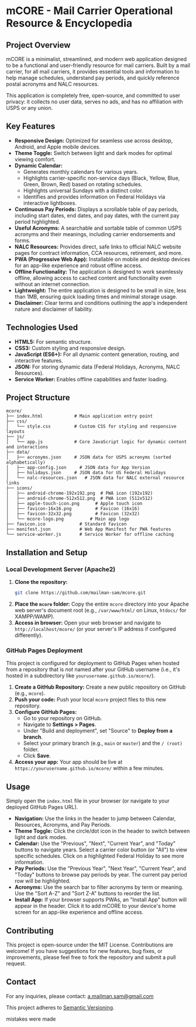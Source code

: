 # mCORE - Mail Carrier Operational Resource & Encyclopedia

## Project Overview

mCORE is a minimalist, streamlined, and modern web application designed to be a functional and user-friendly resource for mail carriers. Built by a mail carrier, for all mail carriers, it provides essential tools and information to help manage schedules, understand pay periods, and quickly reference postal acronyms and NALC resources.

This application is completely free, open-source, and committed to user privacy: it collects no user data, serves no ads, and has no affiliation with USPS or any union.

## Key Features

  * **Responsive Design:** Optimized for seamless use across desktop, Android, and Apple mobile devices.
  * **Theme Toggle:** Switch between light and dark modes for optimal viewing comfort.
  * **Dynamic Calendar:**
      * Generates monthly calendars for various years.
      * Highlights carrier-specific non-service days (Black, Yellow, Blue, Green, Brown, Red) based on rotating schedules.
      * Highlights universal Sundays with a distinct color.
      * Identifies and provides information on Federal Holidays via interactive lightboxes.
  * **Continuous Pay Periods:** Displays a scrollable table of pay periods, including start dates, end dates, and pay dates, with the current pay period highlighted.
  * **Useful Acronyms:** A searchable and sortable table of common USPS acronyms and their meanings, including carrier endorsements and forms.
  * **NALC Resources:** Provides direct, safe links to official NALC website pages for contract information, CCA resources, retirement, and more.
  * **PWA (Progressive Web App):** Installable on mobile and desktop devices for an app-like experience and robust offline access.
  * **Offline Functionality:** The application is designed to work seamlessly offline, allowing access to cached content and functionality even without an internet connection.
  * **Lightweight:** The entire application is designed to be small in size, less than 1MB, ensuring quick loading times and minimal storage usage.
  * **Disclaimer:** Clear terms and conditions outlining the app's independent nature and disclaimer of liability.

## Technologies Used

  * **HTML5:** For semantic structure.
  * **CSS3:** Custom styling and responsive design.
  * **JavaScript (ES6+):** For all dynamic content generation, routing, and interactive features.
  * **JSON:** For storing dynamic data (Federal Holidays, Acronyms, NALC Resources).
  * **Service Worker:** Enables offline capabilities and faster loading.

## Project Structure

```
mcore/
├── index.html            # Main application entry point
├── css/
│   └── style.css         # Custom CSS for styling and responsive layouts
├── js/
│   └── app.js            # Core JavaScript logic for dynamic content and interactions
├── data/
│   ├── acronyms.json     # JSON data for USPS acronyms (sorted alphabetically)
│   ├── app-config.json     # JSON data for App Version
│   ├── holidays.json     # JSON data for US Federal Holidays
│   └── nalc-resources.json   # JSON data for NALC external resource links
├── icons/
│   ├── android-chrome-192x192.png  # PWA icon (192x192)
│   ├── android-chrome-512x512.png  # PWA icon (512x512)
│   ├── apple-touch-icon.png      # Apple touch icon
│   ├── favicon-16x16.png         # Favicon (16x16)
│   ├── favicon-32x32.png         # Favicon (32x32)
│   └── mcore-logo.png          # Main app logo
├── favicon.ico             # Standard favicon
├── manifest.json           # Web App Manifest for PWA features
└── service-worker.js       # Service Worker for offline caching
```

## Installation and Setup

### Local Development Server (Apache2)

1.  **Clone the repository:**
    ```bash
    git clone https://github.com/mailman-sam/mcore.git
    ```
2.  **Place the `mcore` folder:** Copy the entire `mcore` directory into your Apache web server's document root (e.g., `/var/www/html/` on Linux, `htdocs/` for XAMPP/WAMP).
3.  **Access in browser:** Open your web browser and navigate to `http://localhost/mcore/` (or your server's IP address if configured differently).

### GitHub Pages Deployment

This project is configured for deployment to GitHub Pages when hosted from a repository that is *not* named after your GitHub username (i.e., it's hosted in a subdirectory like `yourusername.github.io/mcore/`).

1.  **Create a GitHub Repository:** Create a new public repository on GitHub (e.g., `mcore`).
2.  **Push your code:** Push your local `mcore` project files to this new repository.
3.  **Configure GitHub Pages:**
      * Go to your repository on GitHub.
      * Navigate to **Settings \> Pages**.
      * Under "Build and deployment", set "Source" to **Deploy from a branch**.
      * Select your primary branch (e.g., `main` or `master`) and the `/ (root)` folder.
      * Click **Save**.
4.  **Access your app:** Your app should be live at `https://yourusername.github.io/mcore/` within a few minutes.

## Usage

Simply open the `index.html` file in your browser (or navigate to your deployed GitHub Pages URL).

  * **Navigation:** Use the links in the header to jump between Calendar, Resources, Acronyms, and Pay Periods.
  * **Theme Toggle:** Click the circle/dot icon in the header to switch between light and dark modes.
  * **Calendar:** Use the "Previous", "Next", "Current Year", and "Today" buttons to navigate years. Select a carrier color button (or "All") to view specific schedules. Click on a highlighted Federal Holiday to see more information.
  * **Pay Periods:** Use the "Previous Year", "Next Year", "Current Year", and "Today" buttons to browse pay periods by year. The current pay period row will be highlighted.
  * **Acronyms:** Use the search bar to filter acronyms by term or meaning. Use the "Sort A-Z" and "Sort Z-A" buttons to reorder the list.
  * **Install App:** If your browser supports PWAs, an "Install App" button will appear in the header. Click it to add mCORE to your device's home screen for an app-like experience and offline access.

## Contributing

This project is open-source under the MIT License. Contributions are welcome\! If you have suggestions for new features, bug fixes, or improvements, please feel free to fork the repository and submit a pull request.

## Contact

For any inquiries, please contact: a.mailman.sam@gmail.com

This project adheres to [Semantic Versioning](https://semver.org/).

mistakes were made